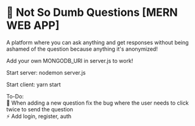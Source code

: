 # :speech_balloon: Not So Dumb Questions [MERN WEB APP]
A platform where you can ask anything and get responses without being ashamed of the question because anything it's anonymized!

Add your own MONGODB_URI in server.js to work!

Start server: nodemon server.js

Start client: yarn start

To-Do: <br />
:bug: When adding a new question fix the bug where the user needs to click twice to send the question
<br />
:zap: Add login, register, auth
